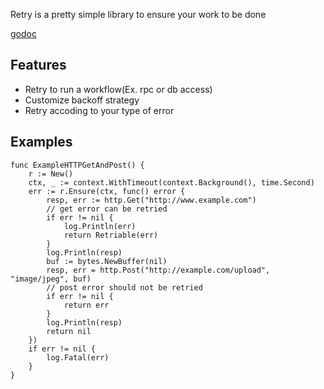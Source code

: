 Retry is a pretty simple library to ensure your work to be done

[godoc](https://godoc.org/github.com/shafreeck/retry)

## Features
* Retry to run a workflow(Ex. rpc or db access)
* Customize backoff strategy
* Retry accoding to your type of error

## Examples

```
func ExampleHTTPGetAndPost() {
    r := New()
    ctx, _ := context.WithTimeout(context.Background(), time.Second)
    err := r.Ensure(ctx, func() error {
        resp, err := http.Get("http://www.example.com")
        // get error can be retried
        if err != nil {
            log.Println(err)
            return Retriable(err)
        }
        log.Println(resp)
        buf := bytes.NewBuffer(nil)
        resp, err = http.Post("http://example.com/upload", "image/jpeg", buf)
        // post error should not be retried
        if err != nil {
            return err
        }
        log.Println(resp)
        return nil
    })
    if err != nil {
        log.Fatal(err)
    }
}
```

